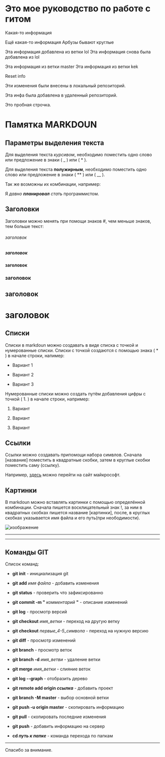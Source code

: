 # Это мое руководство по работе с гитом 

Какая-то информация 

Ещё какая-то информация Арбузы бывают круглые 

Эта информация добавлена из ветки lol 
Эта информация снова была добавлена из lol 

Эта информация из ветки master 
Эта информация из ветки kek 


Reset info

Эти изменения были внесены в локальный репозиторий. 

Эта инфа была добавлена в удаленный репозиторий. 

Это пробная строчка.

__Памятка MARKDOUN__
=

Параметры выделения текста
-

Для выделения текста _курсивом_, необходимо поместить одно слово или предложение в знаки ( _ ) или ( * ).

Для выделения текста **полужирным**, необходимо поместить одно слово или предложение в знаки ( ** ) или ( __ ).

Так же возможны их комбинации, например:

Я _давно **планировал** стать_ программистом.

Заголовки
-

Заголовки можно менять при помощи знаков #, чем меньше знаков, тем больше текст:

###### заголовок
##### заголовок
#### заголовок
### заголовок
## заголовок
# заголовок

Списки
-

Списки в markdoun можно создавать в виде списка с точкой и нумерованные списки. Списки с точкой создаются с помощью знака ( * ) в начале строки, напимер:

* Вариант 1

* Вариант 2

* Вариант 3

Нумерованные списки можно создать путём добавления цифры с точкой ( 1. ) в начале строки, например:

1. Вариант

2. Вариант

3. Вариант

Ссылки
-

Ссылки можно создавать припомощи набора симвлов. Сначала [название] поместить в квадратные скобки, затем в круглые скобки поместить саму (ссылку).

Например, [здесь](https://www.microsoft.com/ru-ru) можно перейти на сайт майкрософт.

Картинки
-

В markdoun можно вставлять картинки с помощью определённой комбинации. Сначала пишется восклицательный знак !, за ним в квадратных скобках пишется название [картинки], после, в круглых скобках указывается имя файла и его путь(при неободимости).

![изображение](да.png)

____

____

Команды GIT
-

Список команд:

* __git init__  - инициализация git

* __git add__ _имя файла_  - добавить изменения

* __git status__  - проверить что зафиксированно

* __git commit -m "__ *комментарий* __"__ - описание изменений

* __git log__ - просмотр версий

* __git checkout__ *имя_ветки* - переход на другую ветку

* __git checkout__ *первые_4-5_символа* - переход на нужную версию

* __git diff__ - просмотр изменений

* __git branch__ - просмотр веток

* __git branch -d__ *имя_ветви* - удаление ветки

* __git merge__ *имя_ветки* - слияние веток

* __git log --graph__ - отобразить дерево

* __git remote add origin *ссылка*__ - добавить проект

* __git branch -M master__ - выбор основной ветки

* __git push -u origin master__ - скопировать информацию

* __git pull__ - скопировать последние изменения

* __git push__ - добавить информацию на сервер

* __cd *путь к папке*__ - команда перехода по папкам

---

Спасибо за внимание.

